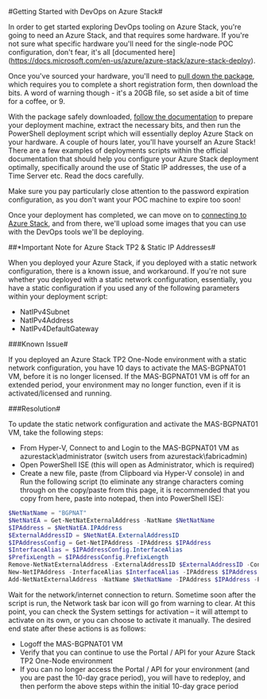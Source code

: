 #Getting Started with DevOps on Azure Stack#

In order to get started exploring DevOps tooling on Azure Stack, you're going to need an Azure Stack, and that requires some hardware. If you're not sure what specific hardware you'll need for the single-node POC configuration, don't fear, it's all [documented here]
(https://docs.microsoft.com/en-us/azure/azure-stack/azure-stack-deploy).

Once you've sourced your hardware, you'll need to [pull down the package](https://azure.microsoft.com/en-us/overview/azure-stack/try/?v=try), which requires you to complete a short registration form, then download the bits. A word of warning though - it's a 20GB file, so set aside a bit of time for a coffee, or 9.

With the package safely downloaded, [follow the documentation](https://docs.microsoft.com/en-us/azure/azure-stack/azure-stack-run-powershell-script) to prepare your deployment machine, extract the necessary bits, and then run the PowerShell deployment script which will essentially deploy Azure Stack on your hardware. A couple of hours later, you'll have yourself an Azure Stack! There are a few examples of deployments scripts within the official documentation that should help you configure your Azure Stack deployment optimally, specifically around the use of Static IP addresses, the use of a Time Server etc. Read the docs carefully.

Make sure you pay particularly close attention to the password expiration configuration, as you don't want your POC machine to expire too soon!

Once your deployment has completed, we can move on to [connecting to Azure Stack](/deploy/azurestack/docs/connect_to_azurestack.md), and from there, we'll upload some images that you can use with the DevOps tools we'll be deploying.

##*Important Note for Azure Stack TP2 & Static IP Addresses#

When you deployed your Azure Stack, if you deployed with a static network configuration, there is a known issue, and workaround. If you're not sure whether you deployed with a static network configuration, essentially, you have a static configuration if you used any of the following parameters within your deployment script:

- NatIPv4Subnet
- NatIPv4Address
- NatIPv4DefaultGateway

###Known Issue#

If you deployed an Azure Stack TP2 One-Node environment with a static network configuration, you have 10 days to activate the MAS-BGPNAT01 VM, before it is no longer licensed. If the MAS-BGPNAT01 VM is off for an extended period, your environment may no longer function, even if it is activated/licensed and running.

###Resolution#

To update the static network configuration and activate the MAS-BGPNAT01 VM, take the following steps:

- From Hyper-V, Connect to and Login to the MAS-BGPNAT01 VM as azurestack\administrator (switch users from azurestack\fabricadmin)
- Open PowerShell ISE (this will open as Administrator, which is required)
- Create a new file, paste (from Clipboard via Hyper-V console) in and Run the following script (to eliminate any strange characters coming through on the copy/paste from this page, it is recommended that you copy from here, paste into notepad, then into PowerShell ISE):

```PowerShell
$NetNatName = "BGPNAT"
$NetNatEA = Get-NetNatExternalAddress -NatName $NetNatName
$IPAddress = $NetNatEA.IPAddress
$ExternalAddressID = $NetNatEA.ExternalAddressID
$IPAddressConfig = Get-NetIPAddress -IPAddress $IPAddress
$InterfaceAlias = $IPAddressConfig.InterfaceAlias
$PrefixLength = $IPAddressConfig.PrefixLength
Remove-NetNatExternalAddress -ExternalAddressID $ExternalAddressID -Confirm:$false
New-NetIPAddress -InterfaceAlias $InterfaceAlias -IPAddress $IPAddress -PrefixLength $PrefixLength
Add-NetNatExternalAddress -NatName $NetNatName -IPAddress $IPAddress -PortStart 4096 -PortEnd 49151
```

Wait for the network/internet connection to return. Sometime soon after the script is run, the Network task bar icon will go from warning to clear. At this point, you can check the System settings for activation – it will attempt to activate on its own, or you can choose to activate it manually. The desired end state after these actions is as follows:

- Logoff the MAS-BGPNAT01 VM
- Verify that you can continue to use the Portal / API for your Azure Stack TP2 One-Node environment
- If you can no longer access the Portal / API for your environment (and you are past the 10-day grace period), you will have to redeploy, and then perform the above steps within the initial 10-day grace period
